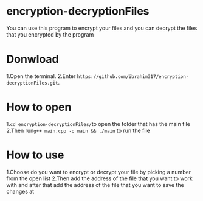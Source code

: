 # encryption-decryptionFiles
You can use this program to encrypt your files and you can  decrypt the files that you encrypted by the program

# Donwload
1.Open the terminal.
2.Enter `https://github.com/ibrahim317/encryption-decryptionFiles.git`.

# How to open
1.`cd encryption-decryptionFiles/`to open the folder that has the main file
2.Then run`g++ main.cpp -o main && ./main` to run the file

# How to use
1.Choose do you want to encrypt or decrypt your file by picking a number from the open list
2.Then add the address of the file that you want to work with and after that add the address of the file that you want to save the changes at
